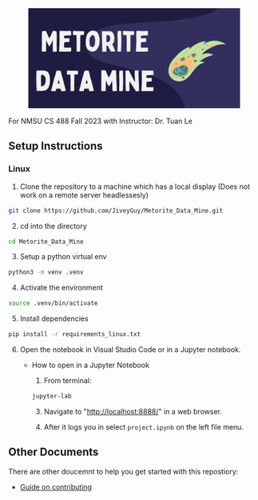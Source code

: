 <!-- image banner -->
<center>
<img src="documentation/md_imgs/banner.png" alt="drawing" height="200"/>
</center>


 For NMSU CS 488 Fall 2023 with Instructor: Dr. Tuan Le

## Setup Instructions

### Linux

1.  Clone the repository to a machine which has a local display (Does not work on a remote server headlessesly)
```bash
git clone https://github.com/JiveyGuy/Metorite_Data_Mine.git
```
2. cd into the directory
```bash
cd Metorite_Data_Mine
```
3. Setup a python virtual env
```bash
python3 -m venv .venv
```
4. Activate the environment
```bash
source .venv/bin/activate
```
5. Install dependencies
```bash
pip install -r requirements_linux.txt
```
6. Open the notebook in Visual Studio Code or in a Jupyter notebook. 
    * How to open in a Jupyter Notebook
        1. From terminal: 
        ```bash
        jupyter-lab
        ```

        3. Navigate to "[http://localhost:8888/](http://localhost:8888/)" in a web browser. 

        4. After it logs you in select `project.ipynb` on the left file menu.

## Other Documents

There are other doucemnt to help you get started with this repostiory:

* [Guide on contributing](CONTRIBUTING.md)
